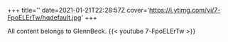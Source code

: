 +++
title=''
date=2021-01-21T22:28:57Z
cover='https://i.ytimg.com/vi/7-FpoELErTw/hqdefault.jpg'
+++

All content belongs to GlennBeck.
{{< youtube 7-FpoELErTw >}}
